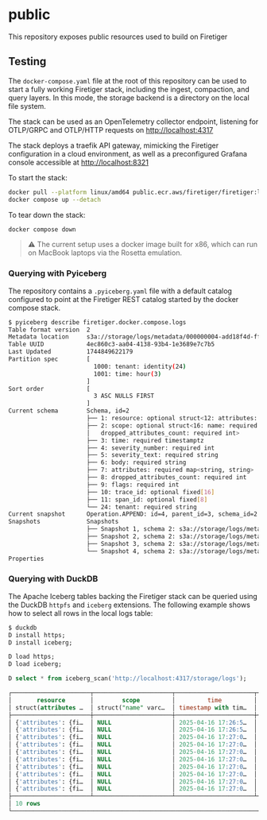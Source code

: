 # public

This repository exposes public resources used to build on Firetiger

## Testing

The `docker-compose.yaml` file at the root of this repository can be used to
start a fully working Firetiger stack, including the ingest, compaction, and
query layers. In this mode, the storage backend is a directory on the local
file system.

The stack can be used as an OpenTelemetry collector endpoint, listening for
OTLP/GRPC and OTLP/HTTP requests on <http://localhost:4317>

The stack deploys a traefik API gateway, mimicking the Firetiger configuration
in a cloud environment, as well as a preconfigured Grafana console accessible
at <http://localhost:8321>

To start the stack:

```sh
docker pull --platform linux/amd64 public.ecr.aws/firetiger/firetiger:latest
docker compose up --detach
```

To tear down the stack:

```sh
docker compose down
```

> :warning: The current setup uses a docker image built for x86, which can run
> on MacBook laptops via the Rosetta emulation.

### Querying with Pyiceberg

The repository contains a `.pyiceberg.yaml` file with a default catalog
configured to point at the Firetiger REST catalog started by the docker compose
stack.

```sh
$ pyiceberg describe firetiger.docker.compose.logs
Table format version  2
Metadata location     s3a://storage/logs/metadata/000000004-add18f4d-ff31-4699-b423-7b1711d9fc9d.metadata.json
Table UUID            4ec860c3-aa04-4138-93b4-1e3689e7c7b5
Last Updated          1744849622179
Partition spec        [
                        1000: tenant: identity(24)
                        1001: time: hour(3)
                      ]
Sort order            [
                        3 ASC NULLS FIRST
                      ]
Current schema        Schema, id=2
                      ├── 1: resource: optional struct<12: attributes: required map<string, string>, 13: dropped_attributes_count: required int>
                      ├── 2: scope: optional struct<16: name: required string, 17: version: required string, 18: attributes: required map<string, string>, 19:
                      │   dropped_attributes_count: required int>
                      ├── 3: time: required timestamptz
                      ├── 4: severity_number: required int
                      ├── 5: severity_text: required string
                      ├── 6: body: required string
                      ├── 7: attributes: required map<string, string>
                      ├── 8: dropped_attributes_count: required int
                      ├── 9: flags: required int
                      ├── 10: trace_id: optional fixed[16]
                      ├── 11: span_id: optional fixed[8]
                      └── 24: tenant: required string
Current snapshot      Operation.APPEND: id=4, parent_id=3, schema_id=2
Snapshots             Snapshots
                      ├── Snapshot 1, schema 2: s3a://storage/logs/metadata/snap-2EF8CBF894394FDCA582C732836AB111.avro
                      ├── Snapshot 2, schema 2: s3a://storage/logs/metadata/snap-F3F5814D174846D39C076D93A3338632.avro
                      ├── Snapshot 3, schema 2: s3a://storage/logs/metadata/snap-185F83227C3347DEB1CE62425AB09650.avro
                      └── Snapshot 4, schema 2: s3a://storage/logs/metadata/snap-710F679454AC43C5AE9EC6179D038F6D.avro
Properties
```

### Querying with DuckDB

The Apache Iceberg tables backing the Firetiger stack can be queried using
the DuckDB `httpfs` and `iceberg` extensions. The following example shows how
to select all rows in the local logs table:

```sql
$ duckdb
D install https;
D install iceberg;

D load https;
D load iceberg;

D select * from iceberg_scan('http://localhost:4317/storage/logs');

┌──────────────────────┬──────────────────────┬──────────────────────┬─────────────────┬───────────────┬───┬───────┬──────────┬─────────┬─────────┐
│       resource       │        scope         │         time         │ severity_number │ severity_text │ … │ flags │ trace_id │ span_id │ tenant  │
│ struct(attributes …  │ struct("name" varc…  │ timestamp with tim…  │      int32      │    varchar    │   │ int32 │   blob   │  blob   │ varchar │
├──────────────────────┼──────────────────────┼──────────────────────┼─────────────────┼───────────────┼───┼───────┼──────────┼─────────┼─────────┤
│ {'attributes': {fi…  │ NULL                 │ 2025-04-16 17:26:5…  │               9 │ Info          │ … │     0 │ NULL     │ NULL    │         │
│ {'attributes': {fi…  │ NULL                 │ 2025-04-16 17:26:5…  │               9 │ Info          │ … │     0 │ NULL     │ NULL    │         │
│ {'attributes': {fi…  │ NULL                 │ 2025-04-16 17:27:0…  │               9 │ Info          │ … │     0 │ NULL     │ NULL    │         │
│ {'attributes': {fi…  │ NULL                 │ 2025-04-16 17:27:0…  │               9 │ Info          │ … │     0 │ NULL     │ NULL    │         │
│ {'attributes': {fi…  │ NULL                 │ 2025-04-16 17:27:0…  │               9 │ Info          │ … │     0 │ NULL     │ NULL    │         │
│ {'attributes': {fi…  │ NULL                 │ 2025-04-16 17:27:0…  │               9 │ Info          │ … │     0 │ NULL     │ NULL    │         │
│ {'attributes': {fi…  │ NULL                 │ 2025-04-16 17:27:0…  │               9 │ Info          │ … │     0 │ NULL     │ NULL    │         │
│ {'attributes': {fi…  │ NULL                 │ 2025-04-16 17:27:0…  │               9 │ Info          │ … │     0 │ NULL     │ NULL    │         │
│ {'attributes': {fi…  │ NULL                 │ 2025-04-16 17:27:0…  │               9 │ Info          │ … │     0 │ NULL     │ NULL    │         │
│ {'attributes': {fi…  │ NULL                 │ 2025-04-16 17:27:0…  │               9 │ Info          │ … │     0 │ NULL     │ NULL    │         │
├──────────────────────┴──────────────────────┴──────────────────────┴─────────────────┴───────────────┴───┴───────┴──────────┴─────────┴─────────┤
│ 10 rows                                                                                                                    12 columns (9 shown) │
└─────────────────────────────────────────────────────────────────────────────────────────────────────────────────────────────────────────────────┘
```
